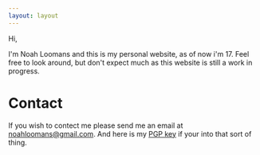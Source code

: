 ```yaml
---
layout: layout
---
```

Hi,

I'm Noah Loomans and this is my personal website, as of now i'm 17. Feel free
to look around, but don't expect much as this website is still a work in
progress.

# Contact
If you wish to contect me please send me an email at
[noahloomans@gmail.com](mailto:noahloomans@gmail.com). And here is my
[PGP key](/pgp.txt) if your into that sort of thing.